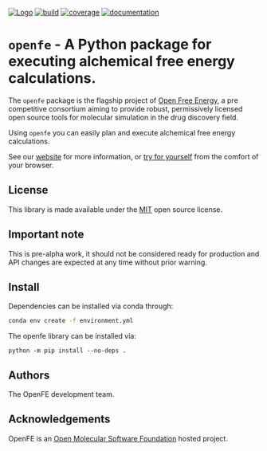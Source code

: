 [![Logo](https://img.shields.io/badge/OSMF-OpenFreeEnergy-%23002f4a)](https://openfree.energy/)
[![build](https://github.com/OpenFreeEnergy/openfe/actions/workflows/ci.yaml/badge.svg)](https://github.com/OpenFreeEnergy/openfe/actions/workflows/ci.yaml)
[![coverage](https://codecov.io/gh/OpenFreeEnergy/openfe/branch/main/graph/badge.svg)](https://codecov.io/gh/OpenFreeEnergy/openfe)
[![documentation](https://readthedocs.org/projects/openfe/badge/?version=latest)](https://openfe.readthedocs.io/en/latest/?badge=latest)

# `openfe` - A Python package for executing alchemical free energy calculations.

The `openfe` package is the flagship project of [Open Free Energy](https://openfree.energy),
a pre competitive consortium aiming to provide robust, permissively licensed open source tools for molecular simulation in the drug discovery field.

Using `openfe` you can easily plan and execute alchemical free energy calculations.

See our [website](https://openfree.energy/) for more information,
or [try for yourself](https://try.openfree.energy) from the comfort of your browser.

## License

This library is made available under the [MIT](https://opensource.org/licenses/MIT) open source license.

## Important note

This is pre-alpha work, it should not be considered ready for production and API changes are expected at any time without prior warning.

## Install

Dependencies can be installed via conda through:

```bash
conda env create -f environment.yml
```

The openfe library can be installed via:

```
python -m pip install --no-deps .
```

## Authors

The OpenFE development team.

## Acknowledgements

OpenFE is an [Open Molecular Software Foundation](https://omsf.io/) hosted project.
